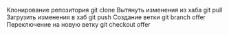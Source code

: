 Клонирование репозитория git clone
Вытянуть изменения из хаба git pull
Загрузить изменения в хаб git push
Создание ветки git branch offer
Переключение на новую ветку git checkout offer